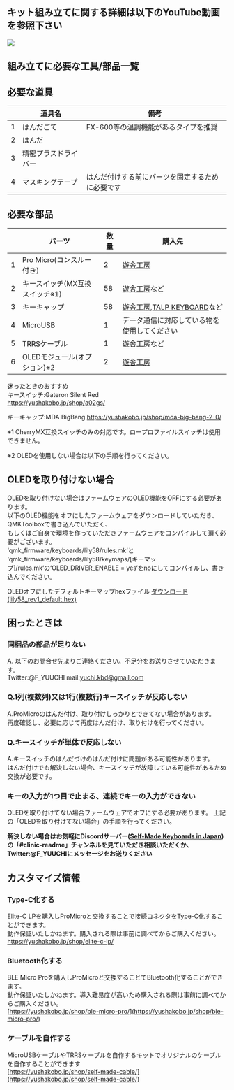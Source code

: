## キット組み立てに関する詳細は以下のYouTube動画を参照下さい  
[![](https://img.youtube.com/vi/t6HLQvqlsVM/0.jpg)](https://www.youtube.com/watch?v=t6HLQvqlsVM)  

## 組み立てに必要な工具/部品一覧
## 必要な道具
||道具名|備考|
|:---:|---|---|
|1|はんだごて|FX-600等の温調機能があるタイプを推奨|
|2|はんだ||
|3|精密プラスドライバー||
|4|マスキングテープ|はんだ付けする前にパーツを固定するために必要です|
  
## 必要な部品
||パーツ|数量|購入先|
|:---:|---|---|---|
|1|Pro Micro(コンスルー付き)|2|[遊舎工房](https://yushakobo.jp/shop/promicro-spring-pinheader/)|
|2|キースイッチ(MX互換スイッチ※1)|58|[遊舎工房](https://yushakobo.jp/product-category/switches/)など|
|3|キーキャップ|58|[遊舎工房](https://yushakobo.jp/product-category/keycaps/),[TALP KEYBOARD](https://talpkeyboard.stores.jp/)など|
|4|MicroUSB|1|データ通信に対応している物を使用してください|
|5|TRRSケーブル|1|[遊舎工房](https://yushakobo.jp/shop/trrs_cable/)など|
|6|OLEDモジュール(オプション)※2|2|[遊舎工房](https://yushakobo.jp/shop/oled/)|

迷ったときのおすすめ  
キースイッチ:Gateron Silent Red  
https://yushakobo.jp/shop/a02gs/  
  
キーキャップ:MDA BigBang 
https://yushakobo.jp/shop/mda-big-bang-2-0/

※1 CherryMX互換スイッチのみの対応です。ロープロファイルスイッチは使用できません。  
  
※2 OLEDを使用しない場合は以下の手順を行ってください。
  
## OLEDを取り付けない場合
OLEDを取り付けない場合はファームウェアのOLED機能をOFFにする必要があります。  
以下のOLED機能をオフにしたファームウェアをダウンロードしていただき、QMKToolboxで書き込んでいただく、   
もしくはご自身で環境を作っていただきファームウェアをコンパイルして頂く必要がございます。  
‘qmk_firmware/keyboards/lily58/rules.mk‘と  
‘qmk_firmware/keyboards/lily58/keymaps/[キーマップ]/rules.mk‘の‘OLED_DRIVER_ENABLE = yes‘をnoにしてコンパイルし、書き込んでください。

OLEDオフにしたデフォルトキーマップhexファイル
[ダウンロード(lily58_rev1_default.hex)](https://drive.google.com/uc?export=download&id=1yPxZlVRVBfqq0-pEKkJZc93vqW6Jdboj)
  

## 困ったときは
### 同梱品の部品が足りない
A. 以下のお問合せ先よりご連絡ください。不足分をお送りさせていただきます。  
Twitter:@F_YUUCHI mail:yuchi.kbd@gmail.com 

### Q.1列(複数列)又は1行(複数行)キースイッチが反応しない
A.ProMicroのはんだ付け、取り付けしっかりとできてない場合があります。  
再度確認し、必要に応じて再度はんだ付け、取り付けを行ってください。  

### Q.キースイッチが単体で反応しない
A.キースイッチのはんだづけのはんだ付けに問題がある可能性があります。  
はんだ付けでも解決しない場合、キースイッチが故障している可能性があるため交換が必要です。  

### キーの入力が1つ目で止まる、連続でキーの入力ができない
OLEDを取り付けてない場合ファームウェアでオフにする必要があります。
上記の「OLEDを取り付けてない場合」の手順を行ってください。


**解決しない場合はお気軽にDiscordサーバー([Self-Made Keyboards in Japan](https://discordapp.com/invite/NM7XtDW))の「#clinic-readme」チャンネルを見ていただき相談いただくか、Twitter:@F_YUUCHIにメッセージをお送りください**


## カスタマイズ情報
### Type-C化する
Elite-C LPを購入しProMicroと交換することで接続コネクタをType-C化することができます。  
動作保証いたしかねます。購入される際は事前に調べてからご購入ください。  
https://yushakobo.jp/shop/elite-c-lp/  

### Bluetooth化する
BLE Micro Proを購入しProMicroと交換することでBluetooth化することができます。  
動作保証いたしかねます。導入難易度が高いため購入される際は事前に調べてからご購入ください。  
[https://yushakobo.jp/shop/ble-micro-pro/](https://yushakobo.jp/shop/ble-micro-pro/)

### ケーブルを自作する
MicroUSBケーブルやTRRSケーブルを自作するキットでオリジナルのケーブルを自作することができます  
[https://yushakobo.jp/shop/self-made-cable/](https://yushakobo.jp/shop/self-made-cable/)